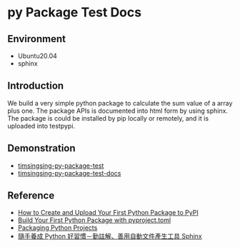 # py Package Test Docs

## Environment
- Ubuntu20.04
- sphinx

## Introduction
We build a very simple python package to calculate the sum value of a array plus one. The package APIs is documented into html form by using sphinx. The package is could be installed by pip locally or remotely, and it is uploaded into testpypi.

## Demonstration

- [timsingsing-py-package-test](https://test.pypi.org/project/timsingsing-py-package-test/)
- [timsingsing-py-package-test-docs](./html/index.html)

## Reference

- [How to Create and Upload Your First Python Package to PyPI](https://www.freecodecamp.org/news/how-to-create-and-upload-your-first-python-package-to-pypi/)
- [Build Your First Python Package with pyproject.toml](https://medium.com/@codebyteexplorer/build-your-first-python-package-with-pyproject-toml-19e2119edbca)
- [Packaging Python Projects](https://packaging.python.org/en/latest/tutorials/packaging-projects/)
- [隨手養成 Python 好習慣－勤註解、善用自動文件產生工具 Sphinx](https://myapollo.com.tw/blog/python-autodoc/)